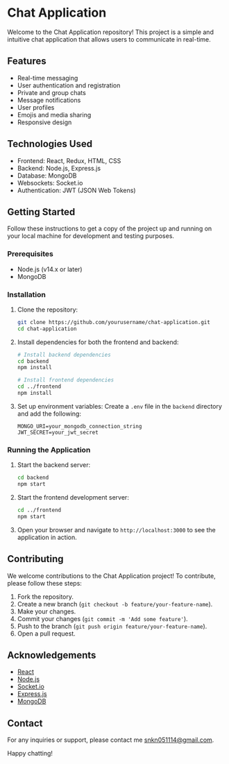 # Chat Application

Welcome to the Chat Application repository! This project is a simple and intuitive chat application that allows users to communicate in real-time.

## Features

- Real-time messaging
- User authentication and registration
- Private and group chats
- Message notifications
- User profiles
- Emojis and media sharing
- Responsive design

## Technologies Used

- Frontend: React, Redux, HTML, CSS
- Backend: Node.js, Express.js
- Database: MongoDB
- Websockets: Socket.io
- Authentication: JWT (JSON Web Tokens)

## Getting Started

Follow these instructions to get a copy of the project up and running on your local machine for development and testing purposes.

### Prerequisites

- Node.js (v14.x or later)
- MongoDB

### Installation

1. Clone the repository:
   ```bash
   git clone https://github.com/yourusername/chat-application.git
   cd chat-application
   ```

2. Install dependencies for both the frontend and backend:
   ```bash
   # Install backend dependencies
   cd backend
   npm install

   # Install frontend dependencies
   cd ../frontend
   npm install
   ```

3. Set up environment variables:
   Create a `.env` file in the `backend` directory and add the following:
   ```env
   MONGO_URI=your_mongodb_connection_string
   JWT_SECRET=your_jwt_secret
   ```

### Running the Application

1. Start the backend server:
   ```bash
   cd backend
   npm start
   ```

2. Start the frontend development server:
   ```bash
   cd ../frontend
   npm start
   ```

3. Open your browser and navigate to `http://localhost:3000` to see the application in action.

## Contributing

We welcome contributions to the Chat Application project! To contribute, please follow these steps:

1. Fork the repository.
2. Create a new branch (`git checkout -b feature/your-feature-name`).
3. Make your changes.
4. Commit your changes (`git commit -m 'Add some feature'`).
5. Push to the branch (`git push origin feature/your-feature-name`).
6. Open a pull request.



## Acknowledgements

- [React](https://reactjs.org/)
- [Node.js](https://nodejs.org/)
- [Socket.io](https://socket.io/)
- [Express.js](https://expressjs.com/)
- [MongoDB](https://www.mongodb.com/)

## Contact

For any inquiries or support, please contact me snkn051114@gmail.com.

Happy chatting!
